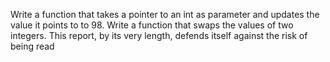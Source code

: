 Write a function that takes a pointer to an int as parameter and updates the value it points to to 98.
Write a function that swaps the values of two integers.
This report, by its very length, defends itself against the risk of being read
